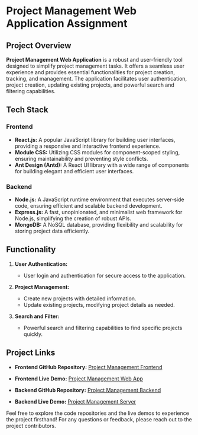 # Project Management Web Application Assignment

## Project Overview

**Project Management Web Application** is a robust and user-friendly tool designed to simplify project management tasks. It offers a seamless user experience and provides essential functionalities for project creation, tracking, and management. The application facilitates user authentication, project creation, updating existing projects, and powerful search and filtering capabilities.

## Tech Stack

### Frontend
- **React.js:** A popular JavaScript library for building user interfaces, providing a responsive and interactive frontend experience.
- **Module CSS:** Utilizing CSS modules for component-scoped styling, ensuring maintainability and preventing style conflicts.
- **Ant Design (Antd):** A React UI library with a wide range of components for building elegant and efficient user interfaces.

### Backend
- **Node.js:** A JavaScript runtime environment that executes server-side code, ensuring efficient and scalable backend development.
- **Express.js:** A fast, unopinionated, and minimalist web framework for Node.js, simplifying the creation of robust APIs.
- **MongoDB:** A NoSQL database, providing flexibility and scalability for storing project data efficiently.

## Functionality

1. **User Authentication:**
   - User login and authentication for secure access to the application.

2. **Project Management:**
   - Create new projects with detailed information.
   - Update existing projects, modifying project details as needed.

3. **Search and Filter:**
   - Powerful search and filtering capabilities to find specific projects quickly.

## Project Links

- **Frontend GitHub Repository:** [Project Management Frontend](https://github.com/Arvind78/Project-Management.git)
- **Frontend Live Demo:** [Project Management Web App](https://beautiful-youtiao-4f02df.netlify.app/)

- **Backend GitHub Repository:** [Project Management Backend](https://github.com/Arvind78/Project-Management-Server.git)
- **Backend Live Demo:** [Project Management Server](https://project-manegement.onrender.com/)

Feel free to explore the code repositories and the live demos to experience the project firsthand! For any questions or feedback, please reach out to the project contributors.
